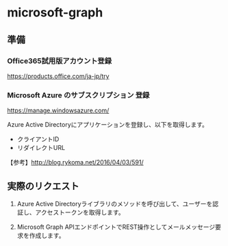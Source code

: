 # microsoft-graph

## 準備

### Office365試用版アカウント登録
https://products.office.com/ja-jp/try

### Microsoft Azure のサブスクリプション 登録

https://manage.windowsazure.com/

Azure Active Directoryにアプリケーションを登録し、以下を取得します。

- クライアントID
- リダイレクトURL

【参考】http://blog.rykoma.net/2016/04/03/591/

## 実際のリクエスト

1. Azure Active Directoryライブラリのメソッドを呼び出して、ユーザーを認証し、アクセストークンを取得します。

2. Microsoft Graph APIエンドポイントでREST操作としてメールメッセージ要求を作成します。

